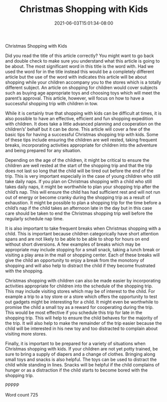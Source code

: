 ﻿---
title: "Christmas Shopping with Kids"
date: 2021-06-03T15:01:34-08:00
description: "Christmas Shopping Tips for Web Success"
featured_image: "/images/Christmas Shopping.jpg"
tags: ["Christmas Shopping"]
---

Christmas Shopping with Kids

Did you read the title of this article correctly? You might want to go back and double check to make sure you understand what this article is going to be about. The most significant word in this title is the word with. Had we used the word for in the title instead this would be a completely different article but the use of the word with indicates this article will be about shopping while your children accompany you to the stores which is a totally different subject. An article on shopping for children would cover subjects such as buying age appropriate toys and choosing toys which will meet the parent’s approval. This article, however, will focus on how to have a successful shopping trip with children in tow. 

While it is certainly true that shopping with kids can be difficult at times, it is also possible to have an effective, efficient and fun shopping expedition with children. It does take a little advanced planning and cooperation on the children’s’ behalf but it can be done. This article will cover a few of the basic tips for having a successful Christmas shopping trip with kids. Some of these tips include ensuring the children are well rested, taking frequent breaks, incorporating activities appropriate for children into the adventure and being prepared for any situation. 

Depending on the age of the children, it might be critical to ensure the children are well rested at the start of the shopping trip and that the trip does not last so long that the child will be tired out before the end of the trip. This is very important especially in the case of young children who still take daily naps. If you plan on Christmas shopping with a child who still takes daily naps, it might be worthwhile to plan your shopping trip after the child’s nap. This will ensure the child has had sufficient rest and will not run out of energy or become cranky during the shopping trip as a result of exhaustion.  It might be possible to plan a shopping trip for the time before a child’s nap if the child takes an afternoon late in the day but in this case care should be taken to end the Christmas shopping trip well before the regularly schedule nap time. 

It is also important to take frequent breaks when Christmas shopping with a child. This is important because children categorically have short attention spans and are not likely to be able to be able to shop for hours on end without short diversions. A few examples of breaks which may be appropriate may include stopping for a small snack, taking a lunch break or visiting a play area in the mall or shopping center. Each of these breaks will give the child an opportunity to enjoy a break from the monotony of shopping and will also help to distract the child if they become frustrated with the shopping. 

Christmas shopping with children can also be made easier by incorporating activities appropriate for children into the schedule of the shopping trip. This may include visiting stores which may be of interest to the child. For example a trip to a toy store or a store which offers the opportunity to test out gadgets might be interesting for a child. It might even be worthwhile to promise the child a small toy as a reward for cooperating during the trip. This would be most effective if you schedule this trip for late in the shopping trip. This will help to ensure the child behaves for the majority of the trip. It will also help to make the remainder of the trip easier because the child will be interested in his new toy and too distracted to complain about visiting more stores. 

Finally, it is important to be prepared for a variety of situations when Christmas shopping with kids. If your children are not yet potty trained, be sure to bring a supply of diapers and a change of clothes. Bringing along small toys and snacks is also helpful. The toys can be used to distract the child while standing in lines. Snacks will be helpful if the child complains of hunger or as a distraction if the child starts to become bored with the shopping trip. 

PPPPP

Word count 725



